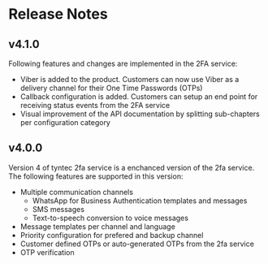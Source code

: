 # Release Notes
## v4.1.0

Following features and changes are implemented in the 2FA service:
- Viber is added to the product. Customers can now use Viber as a delivery channel for their One Time Passwords (OTPs)
- Callback configuration is added. Customers can setup an end point for receiving status events from the 2FA service
- Visual improvement of the API documentation by splitting sub-chapters per configuration category

## v4.0.0

Version 4 of tyntec 2fa service is a enchanced version of the 2fa service. The following features are supported in this version:
 - Multiple communication channels
   - WhatsApp for Business Authentication templates and messages
   - SMS messages
   - Text-to-speech conversion to voice messages
 - Message templates per channel and language
 - Priority configuration for prefered and backup channel
 - Customer defined OTPs or auto-generated OTPs from the 2fa service
 - OTP verification
